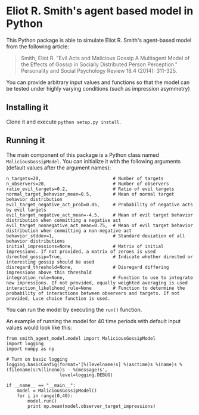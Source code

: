 # Eliot R. Smith's agent based model in Python

This Python package is able to simulate Eliot R. Smith's agent-based model from the following article:

> Smith, Eliot R. "Evil Acts and Malicious Gossip A Multiagent Model of the Effects of Gossip in Socially Distributed Person Perception." Personality and Social Psychology Review 18.4 (2014): 311-325.

You can provide arbitrary input values and functions so that the model can be tested under highly varying conditions (such as impression asymmetry)

## Installing it
Clone it and execute `python setup.py install`.

## Running it
The main component of this package is a Python class named `MaliciousGossipModel`. You can initialize it with the following arguments (default values after the argument names):
```
n_targets=20,                           # Number of targets
n_observers=20,                         # Number of observers
ratio_evil_targets=0.2,                 # Ratio of evil targets
normal_target_behavior_mean=0.5,        # Mean of normal target behavior distribution
evil_target_negative_act_prob=0.05,     # Probability of negative acts by evil targets
evil_target_negative_act_mean=-4.5,     # Mean of evil target behavior distribution when committing a negative act
evil_target_nonnegative_act_mean=0.75,  # Mean of evil target behavior distribution when committing a non-negative act
behavior_stddev=1,                      # Standard deviation of all behavior distributions
initial_impressions=None,               # Matrix of initial impressions. If not provided, a matrix of zeroes is used
directed_gossip=True,                   # Indicate whether directed or interesting gossip should be used
disregard_threshold=None,               # Disregard differing impressions above this threshold
integration_rule=None,                  # Function to use to integrate new impressions. If not provided, equally weighted averaging is used
interaction_likelihood_rule=None        # Function to determine the probability of interactions between observers and targets. If not provided, Luce choice function is used.
```

You can run the model by executing the `run()` function.

An example of running the model for 40 time periods with default input values would look like this:
```
from smith_agent_model.model import MaliciousGossipModel
import logging
import numpy as np

# Turn on basic logging
logging.basicConfig(format='[%(levelname)s] %(asctime)s %(name)s %(filename)s:%(lineno)s - %(message)s',
                    level=logging.DEBUG)

if __name__ == "__main__":
    model = MaliciousGossipModel()
    for i in range(0,40):
        model.run()
        print np.mean(model.observer_target_impressions)
```